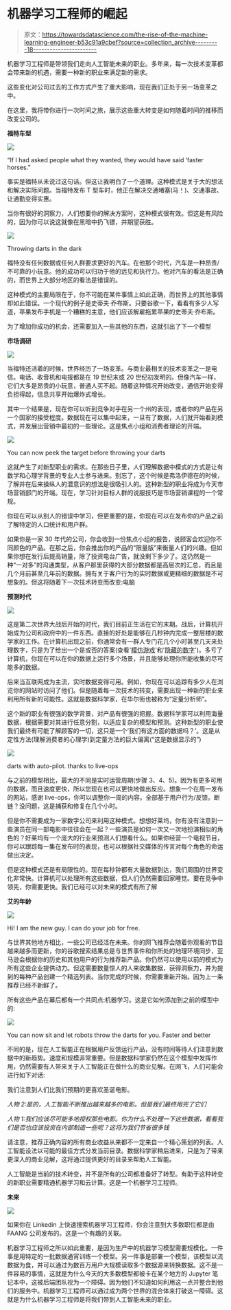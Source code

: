 # 机器学习工程师的崛起

> 原文：<https://towardsdatascience.com/the-rise-of-the-machine-learning-engineer-b53c91a9cbef?source=collection_archive---------18----------------------->

机器学习工程师是带领我们走向人工智能未来的职业。多年来，每一次技术变革都会带来新的机遇，需要一种新的职业来满足新的需求。

这些变化对公司过去的工作方式产生了重大影响，现在我们正处于另一场变革之中。

在这里，我将带你进行一次时间之旅，展示这些重大转变是如何随着时间的推移而改变公司的。

**福特车型**

![](img/1460a8bc8d15ce14c7f02a6488298f23.png)

“If I had asked people what they wanted, they would have said ‘faster horses.”

事实是福特从未说过这句话。但这让我明白了一个道理。这种模式是关于大的想法和解决实际问题。当福特发布 T 型车时，他正在解决交通堵塞(马！)、交通事故、让通勤变得实惠。

当你有很好的洞察力，人们想要你的解决方案时，这种模式很有效。但这是有风险的，因为你可以说这就像在黑暗中扔飞镖，并期望获胜。

![](img/730b3f17c4f236c66256b375c753c4d3.png)

Throwing darts in the dark

福特没有任何数据或任何人群要求更好的汽车。在他那个时代，汽车是一种昂贵/不可靠的小玩意。他的成功可以归功于他的远见和执行力。他对汽车的看法是正确的，而世界上大部分地区的看法是错误的。

这种模式的主要局限在于，你不可能在某件事情上如此正确，而世界上的其他事情却如此错误。一个现代的例子是史蒂夫·乔布斯。只要谷歌一下，看看有多少人写道，苹果发布手机是一个糟糕的主意，他们应该解雇拖累苹果的史蒂夫·乔布斯。

为了增加你成功的机会，还需要加入一些其他的东西，这就引出了下一个模型

**市场调研**

![](img/612cd98b31803fa9f35074e1ec1bbdf9.png)

当福特还活着的时候，世界经历了一场变革。与商业最相关的技术变革之一是电信。电话、收音机和电报都是在 19 世纪末或 20 世纪初发明的。但像汽车一样，它们大多是昂贵的小玩意，普通人买不起。随着这种情况开始改变，通信开始变得负担得起，信息共享开始爆炸式增长。

其中一个结果是，现在你可以听到竞争对手在另一个州的表现，或者你的产品在另一个国家的接受程度。数据现在可以集中起来，一旦有了数据，人们就开始看到模式，并发展出营销中最初的一些理论。这是焦点小组和消费者理论的开端。

![](img/e5e4ad6d7b61ea486b5ad0da45ac612b.png)

You can now peek the target before throwing your darts

这就产生了对新型职业的需求。在那些日子里，人们理解数据中模式的方式是让有数学和心理学背景的专业人士参与进来。别忘了，这个时候是弗洛伊德在的时候，了解并在后来操纵人的潜意识的想法是很吸引人的。这种新型的职业将成为今天市场营销部门的开端。现在，学习针对目标人群的说服技巧是市场营销课程的一个常规。

你现在可以从别人的错误中学习，但更重要的是，你现在可以在发布你的产品之前了解特定的人口统计和用户群。

如果你是一家 30 年代的公司，你会收到一份焦点小组的报告，说顾客会欢迎你不同颜色的产品。在那之后，你会推出你的产品的“限量版”来衡量人们的兴趣。但如果你想在发行后提高销量，除了投资电台广告，就没剩下多少了。这仍然是一种“一对多”的沟通类型，从客户那里获得的大部分数据都是高层次的汇总，而且是几个月前甚至几年前的数据。拥有关于客户行为的实时数据或更精细的数据是不可想象的。但这将随着下一次技术转变而改变:电脑

**预测时代**

![](img/d3d85252c69e9daa3038f441eb45a7dc.png)

这是第二次世界大战后开始的时代，我们目前正生活在它的末期。战后，计算机开始成为公司和政府中的一件东西。直接的好处是能够在几秒钟内完成一整层楼的数学家的工作。在计算机出现之前，你通常会有一群人专门花几个小时甚至几天来处理数字，只是为了给出一个是或否的答案(查看'[模仿游戏](https://www.imdb.com/title/tt2084970/)'和'[隐藏的数字](https://www.imdb.com/title/tt4846340/)')。多亏了计算机，你现在可以在你的数据上运行多个场景，并且能够处理你所能收集的尽可能多的数据。

后来当互联网成为主流，实时数据变得可用。例如，你现在可以追踪有多少人在浏览你的网站时访问了他们。但是随着每一次技术的转变，需要出现一种新的职业来利用所有新的可能性。这就是数据科学家，在华尔街也被称为“定量分析师”。

这个新的职业有很强的数学背景，对产品有很强的把握。数据科学家可以利用海量数据，根据需要对其进行任意分割，以适应复杂的模型和预测。这种新型的职业使我们最终有可能了解顾客的一切，这只是一个‘我们有这方面的数据吗？’。这是从定性方法(理解消费者的心理学)到定量方法的巨大偏离(“这是数据显示的”)

![](img/ebba59555d34d8bf4e9a2085b1d6fefd.png)

darts with auto-pilot. thanks to live-ops

与之前的模型相比，最大的不同是实时运营周期(步骤 3、4、5)。因为有更多可用的数据，而且速度更快，所以您现在也可以更快地做出反应。想象一个在周一发布的网站，感谢 live-ops，你可以调整你一周的内容。全部基于用户行为/反馈。断链？没问题，这是捕获和修复在几个小时。

但是你不需要成为一家数字公司来利用这种模式。想想好莱坞，你有没有注意到一些演员在同一部电影中往往会在一起？一些演员是如何一次又一次地扮演相似的角色的？好莱坞有一个庞大的行业来预测人们想看什么。如果你经营一个电视节目，你可以跟踪每一集在发布时的表现，也可以根据社交媒体的传言对每个角色的命运做出决定。

但是这种模式还是有局限性的。现在每秒钟都有大量数据到达，我们周围的世界变化非常快。计算机可以处理所有这些数据，但人们仍然需要回家睡觉。要在竞争中领先，你需要更快。我们已经可以对未来的模式有所了解

**艾的年龄**

![](img/d751f20739309571e1eb04a9ef70567d.png)

Hi! I am the new guy. I can do your job for free.

与世界其他地方相比，一些公司已经活在未来。你的网飞推荐会随着你观看的节目越来越多而更新，你的谷歌搜索结果总是与世界事件和你所处的地理环境同步，亚马逊会根据你的历史和其他用户的行为推荐新产品。你仍然可以使用以前的模式为所有这些企业提供动力。但这需要数量惊人的人来收集数据，获得洞察力，并为提到的每种产品创建一个精选列表。当你完成的时候，你需要重新开始。因为上一条推荐已经不新鲜了。

所有这些产品在幕后都有一个共同点:机器学习。这是它如何添加到之前的模型中的:

![](img/44c6bf2823d342b3240c15d852ccdafa.png)

You can now sit and let robots throw the darts for you. Faster and better

不同的是，现在人工智能正在根据用户反馈运行产品，没有时间等待人们注意到数据中的新趋势。速度和规模非常重要。但是数据科学家仍然在这个模型中发挥作用，仍然需要有人带来关于人工智能正在做什么的商业见解。在网飞，人们可能会进行如下对话:

我们注意到人们比我们预期的更喜欢圣诞电影。

*人物 2:是的，人工智能不断推出越来越多的电影。但是我们最终用完了它们*

*人物 1:我们应该尽可能多地授权那些电影。你为什么不处理一下这些数据，看看我们是否也应该投资在内部制造一些呢？这将为我们节省很多钱*

请注意，推荐正确内容的所有商业收益从来都不一定来自一个精心策划的列表。人工智能设法以可能的最佳方式分发当前目录。数据科学家稍后进来，只是为了带来更深入的商业见解，这将通过提供更好的目录来帮助人工智能。

人工智能是当前的技术转变，并不是所有的公司都准备好了转型。有助于这种转变的新职业需要精通机器学习和云计算。这是一个机器学习工程师。

**未来**

![](img/91bedb411513a402279eedb3dd5fea71.png)

如果你在 Linkedin 上快速搜索机器学习工程师，你会注意到大多数职位都是由 FAANG 公司发布的。这是一个有趣的关联。

机器学习工程师之所以如此重要，是因为生产中的机器学习模型需要规模化。一件事是用特定的一批数据通宵训练一个模型。另一件事是部署一个模型，该模型以流数据为食，并可以通过为数百万用户大规模读取多个数据源来转换数据。这不是一件容易的事情，这就是为什么今天的大多数模型都被卡在某个地方的 Jupyter 笔记本中，这被后端团队视为一个障碍。因为他们不知道如何利用这一点并整合到他们的服务中。机器学习工程师可以通过成为两个世界的混合体来打破这一障碍。这就是为什么机器学习工程师是将我们带到人工智能未来的职业。